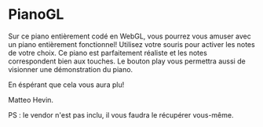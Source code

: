 # PianoGL

Sur ce piano entièrement codé en WebGL, vous pourrez vous amuser avec un piano entièrement fonctionnel! 
Utilisez votre souris pour activer les notes de votre choix. Ce piano est parfaitement réaliste et les notes correspondent bien aux touches. 
Le bouton play vous permettra aussi de visionner une démonstration du piano.

En éspérant que cela vous aura plu! 

Matteo Hevin.

PS : le vendor n'est pas inclu, il vous faudra le récupérer vous-même.
